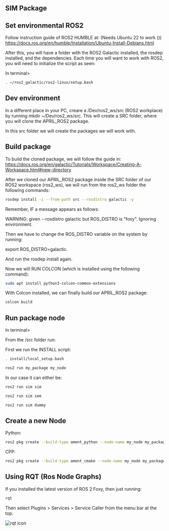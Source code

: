 ## SIM Package

## Set environmental ROS2

Follow instruction guide of ROS2 HUMBLE at: (Needs Ubuntu 22 to work ())
https://docs.ros.org/en/humble/Installation/Ubuntu-Install-Debians.html

After this, you will have a folder with the ROS2 Galactic installed, the rosdep installed, and the dependencies.
Each time you will want to work with ROS2, you will need to initialize the script as seen:


In terminal>
```sh
. ~/ros2_galactic/ros2-linux/setup.bash
```

## Dev environment
In a different place in your PC, creare a /Dev/ros2_ws/src (ROS2 workplace) by running mkdir ~/Dev/ros2_ws/src.
This will create a SRC folder, where you will clone the APRIL_ROS2 package.

In this src folder we will create the packages we will work with.

## Build package

To build the cloned package, we will follow the guide in:
https://docs.ros.org/en/galactic/Tutorials/Workspace/Creating-A-Workspace.html#new-directory

After we cloned our APRIL_ROS2 package inside the SRC folder of our ROS2 workspace (ros2_ws), we will run from the ros2_ws folder the following commands:
```sh
rosdep install -i --from-path src --rosdistro galactic -y
```

Remember, IF a message appears as follows: 

WARNING: given --rosdistro galactic but ROS_DISTRO is "foxy". Ignoring environment.

Then we have to change the ROS_DISTRO variable on the system by running:

export ROS_DISTRO=galactic.

And run the rosdep install again.

Now we will RUN COLCON (which is installed using the following command):
```sh
sudo apt install python3-colcon-common-extensions
```

With Colcon installed, we can finally build our APRIL_ROS2 package:
```sh
colcon build
```

## Run package node

In terminal>

From the /src folder run:

First we run the INSTALL script:
```sh
. install/local_setup.bash
```

```sh
ros2 run my_package my_node
```

In our case it can either be:
```sh
ros2 run sim sim
``` 

```sh
ros2 run sim sem
``` 

```sh
ros2 run sim dummy
``` 
## Create a new Node

Python:
```sh
ros2 pkg create --build-type ament_python --node-name my_node my_package
```
CPP:
```sh
ros2 pkg create --build-type ament_cmake --node-name my_node my_package
```

## Using RQT (Ros Node Graphs)

If you installed the latest version of ROS 2 Foxy, then just running:
```sh
rqt
```
Then select Plugins > Services > Service Caller from the menu bar at the top.

![rqt icon][rqt]



[rqt]: https://docs.ros.org/en/dashing/_images/rqt.png